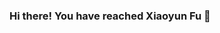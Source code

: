 ### Hi there! You have reached Xiaoyun Fu 👋

<!--
**yundufu/yundufu** is a ✨ _special_ ✨ repository because its `README.md` (this file) appears on your GitHub profile.

Here are some ideas to get you started:

- 🔭 I’m currently working on Graph Processing Algorithms, Submodular Function Maximization Problems
- 🌱 I’m currently learning ...
- 👯 I’m looking to collaborate on ...
- 🤔 I’m looking for help with ...
- 💬 Ask me about How to explain a pointer, a reference to beginners in programming languages.
- 📫 How to reach me: yundufu@gmail.com 
- 😄 Pronouns: She/Her/Hers
- ⚡ Fun fact: I am a multitasker who focuses on each task sequentially.
-->
